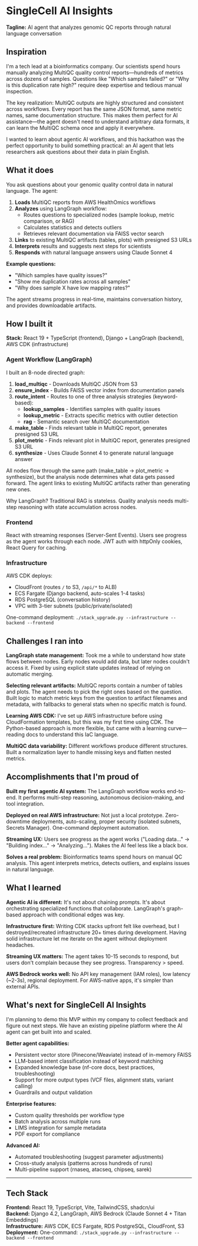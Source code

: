 # SingleCell AI Insights

**Tagline:** AI agent that analyzes genomic QC reports through natural language conversation

## Inspiration

I'm a tech lead at a bioinformatics company. Our scientists spend hours manually analyzing MultiQC quality control reports—hundreds of metrics across dozens of samples. Questions like "Which samples failed?" or "Why is this duplication rate high?" require deep expertise and tedious manual inspection.

The key realization: MultiQC outputs are highly structured and consistent across workflows. Every report has the same JSON format, same metric names, same documentation structure. This makes them perfect for AI assistance—the agent doesn't need to understand arbitrary data formats, it can learn the MultiQC schema once and apply it everywhere.

I wanted to learn about agentic AI workflows, and this hackathon was the perfect opportunity to build something practical: an AI agent that lets researchers ask questions about their data in plain English.

## What it does

You ask questions about your genomic quality control data in natural language. The agent:

1. **Loads** MultiQC reports from AWS HealthOmics workflows
2. **Analyzes** using LangGraph workflow:
   - Routes questions to specialized nodes (sample lookup, metric comparison, or RAG)
   - Calculates statistics and detects outliers
   - Retrieves relevant documentation via FAISS vector search
3. **Links** to existing MultiQC artifacts (tables, plots) with presigned S3 URLs
4. **Interprets** results and suggests next steps for scientists
5. **Responds** with natural language answers using Claude Sonnet 4

**Example questions:**

- "Which samples have quality issues?"
- "Show me duplication rates across all samples"
- "Why does sample X have low mapping rates?"

The agent streams progress in real-time, maintains conversation history, and provides downloadable artifacts.

## How I built it

**Stack:** React 19 + TypeScript (frontend), Django + LangGraph (backend), AWS CDK (infrastructure)

### **Agent Workflow (LangGraph)**

I built an 8-node directed graph:

1. **load_multiqc** - Downloads MultiQC JSON from S3
2. **ensure_index** - Builds FAISS vector index from documentation panels
3. **route_intent** - Routes to one of three analysis strategies (keyword-based):
   - **lookup_samples** - Identifies samples with quality issues
   - **lookup_metric** - Extracts specific metrics with outlier detection
   - **rag** - Semantic search over MultiQC documentation
4. **make_table** - Finds relevant table in MultiQC report, generates presigned S3 URL
5. **plot_metric** - Finds relevant plot in MultiQC report, generates presigned S3 URL
6. **synthesize** - Uses Claude Sonnet 4 to generate natural language answer

All nodes flow through the same path (make_table → plot_metric → synthesize), but the analysis node determines what data gets passed forward. The agent links to existing MultiQC artifacts rather than generating new ones.

Why LangGraph? Traditional RAG is stateless. Quality analysis needs multi-step reasoning with state accumulation across nodes.

### **Frontend**

React with streaming responses (Server-Sent Events). Users see progress as the agent works through each node. JWT auth with httpOnly cookies, React Query for caching.

### **Infrastructure**

AWS CDK deploys:

- CloudFront (routes `/` to S3, `/api/*` to ALB)
- ECS Fargate (Django backend, auto-scales 1-4 tasks)
- RDS PostgreSQL (conversation history)
- VPC with 3-tier subnets (public/private/isolated)

One-command deployment: `./stack_upgrade.py --infrastructure --backend --frontend`

## Challenges I ran into

**LangGraph state management:** Took me a while to understand how state flows between nodes. Early nodes would add data, but later nodes couldn't access it. Fixed by using explicit state updates instead of relying on automatic merging.

**Selecting relevant artifacts:** MultiQC reports contain a number of tables and plots. The agent needs to pick the right ones based on the question. Built logic to match metric keys from the question to artifact filenames and metadata, with fallbacks to general stats when no specific match is found.

**Learning AWS CDK:** I've set up AWS infrastructure before using CloudFormation templates, but this was my first time using CDK. The Python-based approach is more flexible, but came with a learning curve—reading docs to understand this IaC language.

**MultiQC data variability:** Different workflows produce different structures. Built a normalization layer to handle missing keys and flatten nested metrics.

## Accomplishments that I'm proud of

**Built my first agentic AI system:** The LangGraph workflow works end-to-end. It performs multi-step reasoning, autonomous decision-making, and tool integration.

**Deployed on real AWS infrastructure:** Not just a local prototype. Zero-downtime deployments, auto-scaling, proper security (isolated subnets, Secrets Manager). One-command deployment automation.

**Streaming UX:** Users see progress as the agent works ("Loading data..." → "Building index..." → "Analyzing..."). Makes the AI feel less like a black box.

**Solves a real problem:** Bioinformatics teams spend hours on manual QC analysis. This agent interprets metrics, detects outliers, and explains issues in natural language.

## What I learned

**Agentic AI is different:** It's not about chaining prompts. It's about orchestrating specialized functions that collaborate. LangGraph's graph-based approach with conditional edges was key.

**Infrastructure first:** Writing CDK stacks upfront felt like overhead, but I destroyed/recreated infrastructure 20+ times during development. Having solid infrastructure let me iterate on the agent without deployment headaches.

**Streaming UX matters:** The agent takes 10-15 seconds to respond, but users don't complain because they see progress. Transparency > speed.

**AWS Bedrock works well:** No API key management (IAM roles), low latency (~2-3s), regional deployment. For AWS-native apps, it's simpler than external APIs.

## What's next for SingleCell AI Insights

I'm planning to demo this MVP within my company to collect feedback and figure out next steps. We have an existing pipeline platform where the AI agent can get built into and scaled.

**Better agent capabilities:**

- Persistent vector store (Pinecone/Weaviate) instead of in-memory FAISS
- LLM-based intent classification instead of keyword matching
- Expanded knowledge base (nf-core docs, best practices, troubleshooting)
- Support for more output types (VCF files, alignment stats, variant calling)
- Guardrails and output validation

**Enterprise features:**

- Custom quality thresholds per workflow type
- Batch analysis across multiple runs
- LIMS integration for sample metadata
- PDF export for compliance

**Advanced AI:**

- Automated troubleshooting (suggest parameter adjustments)
- Cross-study analysis (patterns across hundreds of runs)
- Multi-pipeline support (rnaseq, atacseq, chipseq, sarek)

---

## Tech Stack

**Frontend:** React 19, TypeScript, Vite, TailwindCSS, shadcn/ui  
**Backend:** Django 4.2, LangGraph, AWS Bedrock (Claude Sonnet 4 + Titan Embeddings)  
**Infrastructure:** AWS CDK, ECS Fargate, RDS PostgreSQL, CloudFront, S3  
**Deployment:** One-command: `./stack_upgrade.py --infrastructure --backend --frontend`
